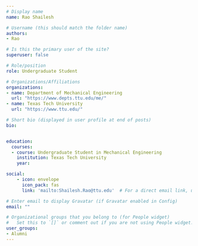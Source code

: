 ```yaml
---
# Display name
name: Rao Shailesh

# Username (this should match the folder name)
authors:
- Rao

# Is this the primary user of the site?
superuser: false

# Role/position
role: Undergraduate Student

# Organizations/Affiliations
organizations:
- name: Department of Mechanical Engineering
  url: "https://www.depts.ttu.edu/me/"
- name: Texas Tech University
  url: "https://www.ttu.edu/"

# Short bio (displayed in user profile at end of posts)
bio:


education:
  courses:
  - course: Undergraduate Student in Mechanical Engineering
    institution: Texas Tech University
    year:

social:
    - icon: envelope
      icon_pack: fas
      link: 'mailto:Shailesh.Rao@ttu.edu'  # For a direct email link, use "mailto:test@example.org".

# Enter email to display Gravatar (if Gravatar enabled in Config)
email: ""

# Organizational groups that you belong to (for People widget)
#   Set this to `[]` or comment out if you are not using People widget.  
user_groups:
- Alumni
---
```

